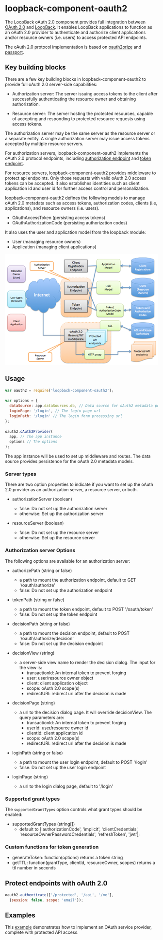 # loopback-component-oauth2

The LoopBack oAuth 2.0 component provides full integration between [OAuth 2.0](http://tools.ietf.org/html/rfc6749)
and [LoopBack](http://loopback.io). It enables LoopBack applications to function
as an oAuth 2.0 provider to authenticate and authorize client applications and/or
resource owners (i.e. users) to access protected API endpoints.

The oAuth 2.0 protocol implementation is based on [oauth2orize](https://github.com/jaredhanson/oauth2orize)
and [passport](http://passportjs.org/). 

## Key building blocks

There are a few key building blocks in loopback-component-oauth2 to provide full
oAuth 2.0 server-side capabilities:

- Authorization server: The server issuing access tokens to the client after 
successfully authenticating the resource owner and obtaining authorization.

- Resource server: The server hosting the protected resources, capable of 
accepting and responding to protected resource requests using access tokens. 

The authorization server may be the same server as the resource server or a 
separate entity. A single authorization server may issue access tokens accepted 
by multiple resource servers.

For authorization servers, loopback-component-oauth2 implements the oAuth 2.0 
protocol endpoints, including [authorization endpoint](http://tools.ietf.org/html/rfc6749#section-3.1) 
and [token endpoint](http://tools.ietf.org/html/rfc6749#section-3.2).

For resource servers, loopback-component-oauth2 provides middleware to protect 
api endpoints. Only those requests with valid oAuth 2.0 access tokens can be 
accepted. It also establishes identities such as client application id and user
id for further access control and personalization.  
  
loopback-component-oauth2 defines the following models to manage oAuth 2.0
metadata such as access tokens, authorization codes, clients (i.e, applications), 
and resource owners (i.e. users).

- OAuthAccessToken (persisting access tokens)
- OAuthAuthorizationCode (persisting authorization codes)

It also uses the user and application model from the loopback module:

- User (managing resource owners)
- Application (managing client applications)

![loopback-oauth2](loopback-oauth2.png)

## Usage

```js
var oauth2 = require('loopback-component-oauth2');

var options = { 
  dataSource: app.dataSources.db, // Data source for oAuth2 metadata persistence
  loginPage: '/login', // The login page url
  loginPath: '/login' // The login form processing url
};

oauth2.oAuth2Provider(
  app, // The app instance
  options // The options
);
```

The app instance will be used to set up middleware and routes. The data source
provides persistence for the oAuth 2.0 metadata models.

### Server types

There are two option properties to indicate if you want to set up the oAuth 2.0
provider as an authorization server, a resource server, or both.

- authorizationServer (boolean)
  - false: Do not set up the authorization server
  - otherwise: Set up the authorization server
  
- resourceServer (boolean)
  - false: Do not set up the resource server
  - otherwise: Set up the resource server

### Authorization server Options

The following options are available for an authorization server:

- authorizePath (string or false)
  - a path to mount the authorization endpoint, default to GET '/oauth/authorize'
  - false: Do not set up the authorization endpoint

- tokenPath (string or false)
  - a path to mount the token endpoint, default to POST '/oauth/token'
  - false: Do not set up the token endpoint

- decisionPath (string or false)
  - a path to mount the decision endpoint, default to POST '/oauth/authorize/decision'
  - false: Do not set up the decision endpoint

- decisionView (string)
  - a server-side view name to render the decision dialog. The input for the 
  view is:
    - transactionId: An internal token to prevent forging
    - user: user/resource owner object
    - client: client application object
    - scope: oAuth 2.0 scope(s)
    - redirectURI: redirect uri after the decision is made
  
- decisionPage (string)
  - a url to the decision dialog page. It will override decisionView. The query
  parameters are:
    - transactionId: An internal token to prevent forging
    - userId: user/resource owner id
    - clientId: client application id
    - scope: oAuth 2.0 scope(s)
    - redirectURI: redirect uri after the decision is made
  
- loginPath (string or false)
  - a path to mount the user login endpoint, default to POST '/login'
  - false: Do not set up the user login endpoint
  
- loginPage (string)
  - a url to the login dialog page, default to '/login'
  

### Supported grant types

The `supportedGrantTypes` option controls what grant types should be enabled:

- supportedGrantTypes (string[])
  - default to ['authorizationCode', 'implicit', 'clientCredentials',
      'resourceOwnerPasswordCredentials', 'refreshToken', 'jwt'];

### Custom functions for token generation

- generateToken: function(options) returns a token string
- getTTL: function(grantType, clientId, resourceOwner, scopes) returns a ttl 
number in seconds

## Protect endpoints with oAuth 2.0

```js
oauth2.authenticate(['/protected', '/api', '/me'], 
  {session: false, scope: 'email'});
```    

## Examples

This [example](https://github.com/strongloop/loopback-example-gateway) demonstrates
how to implement an OAuth service provider, complete with protected API access.
